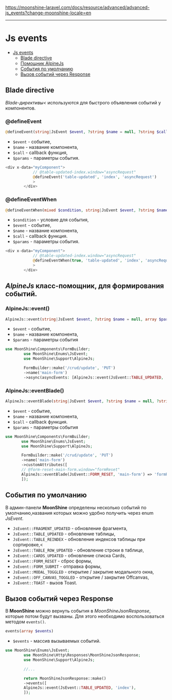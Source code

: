 https://moonshine-laravel.com/docs/resource/advanced/advanced-js_events?change-moonshine-locale=en

------

# Js events

- [Js events](#js-events)
  - [Blade directive](#blade-dir)
  - [Помощник AlpineJs](#helper)
  - [События по умолчанию](#default-events)
  - [Вызов событий через Response](#response)

<a name="blade-directive"></a>
## Blade directive

*Blade-директивы<* используются для быстрого объявления событий у компонентов.

### @defineEvent

```php
@defineEvent(string|JsEvent $event, ?string $name = null, ?string $call = null, array $params = [])
```
- `$event` - событие,
- `$name` - название компонента,
- `$call` - callback функция,
- `$params` - параметры события.

```php
<div x-data="myComponent">
            // @table-updated-index.window="asyncRequest"
            @defineEvent('table-updated', 'index', 'asyncRequest')
            >
        </div>
```

### @defineEventWhen
       
```php
@defineEventWhen(mixed $condition, string|JsEvent $event, ?string $name = null, ?string $call = null, array $params = [])
```

- `$condition` - условие для события,
- `$event` - событие,
- `$name` - название компонента,
- `$call` - callback функция.
- `$params` - параметры события.                

```php
<div x-data="myComponent">
            // @table-updated-index.window="asyncRequest"
            @defineEventWhen(true, 'table-updated', 'index', 'asyncRequest')
            >
        </div>
```

<a name="helper"></a>
## *AlpineJs* класс-помощник, для формирования событий.

### AlpineJs::event()

```php
AlpineJs::event(string|JsEvent $event, ?string $name = null, array $params = [])
```
- `$event` - событие,
- `$name` - название компонента,
- `$params` - параметры события

```php
use MoonShine\Components\FormBuilder;
        use MoonShine\Enums\JsEvent;
        use MoonShine\Support\AlpineJs;

        FormBuilder::make('/crud/update', 'PUT')
        ->name('main-form')
        ->async(asyncEvents: [AlpineJs::event(JsEvent::TABLE_UPDATED, 'index', ['var' => 'foo'])])
```

### AlpineJs::eventBlade()

```php
AlpineJs::eventBlade(string|JsEvent $event, ?string $name = null, ?string $call = null, array $params = [])
```

- `$event` - событие,
- `$name` - название компонента,
- `$call` - callback функция.
- `$params` - параметры события

 ```php
 use MoonShine\Components\FormBuilder;
        use MoonShine\Enums\JsEvent;
        use MoonShine\Support\AlpineJs;

        FormBuilder::make('/crud/update', 'PUT')
        ->name('main-form')
        ->customAttributes([
        // @form-reset-main-form.window="formReset"
        AlpineJs::eventBlade(JsEvent::FORM_RESET, 'main-form') => 'formReset',
        ]);
```
           
<a name="#default-events"></a>
## События по умолчанию

В админ-панели **MoonShine** определены несколько событий по умолчанию,названия которых можно удобно получить через enum *JsEvent*.

- `JsEvent::FRAGMENT_UPDATED` - обновление фрагмента,
- `JsEvent::TABLE_UPDATED` - обновление таблицы,
- `JsEvent::TABLE_REINDEX` - обновление индексов таблицы при сортировке,<
- `JsEvent::TABLE_ROW_UPDATED` - обновление строки в таблице,
- `JsEvent::CARDS_UPDATED` - обновление списка Сards,
- `JsEvent::FORM_RESET` - сброс формы,
- `JsEvent::FORM_SUBMIT` - отправка формы,
- `JsEvent::MODAL_TOGGLED` - открытие / закрытие модального окна,
- `JsEvent::OFF_CANVAS_TOGGLED` - открытие / закрытие Offcanvas,
- `JsEvent::TOAST` - вызов Toast.

<a name="#response"></a>
## Вызов событий через Response

В **MoonShine** можно вернуть события в *MoonShineJsonResponse*, которые потом будут вызваны.
Для этого необходимо воспользоваться методом `events()`.
           
```php
events(array $events)
```

- `$events` - массив вызываемых событий.

```php
use MoonShine\Enums\JsEvent;
        use MoonShine\Http\Responses\MoonShineJsonResponse;
        use MoonShine\Support\AlpineJs;

        //...

        return MoonShineJsonResponse::make()
        ->events([
        AlpineJs::event(JsEvent::TABLE_UPDATED, 'index'),
        ]);
```
